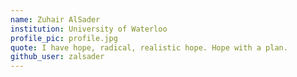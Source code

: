 ```yaml
---
name: Zuhair AlSader
institution: University of Waterloo
profile_pic: profile.jpg
quote: I have hope, radical, realistic hope. Hope with a plan.
github_user: zalsader
---
```

